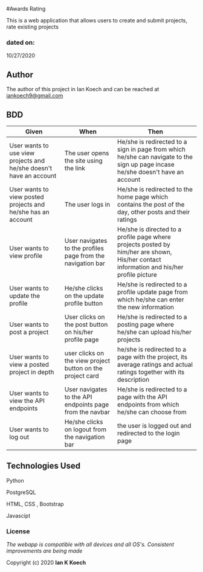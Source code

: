 #Awards Rating

This is a web application that allows users to create and submit projects, rate existing projects

### dated on:
10/27/2020



## Author
The author of this project in Ian Koech and can be reached at iankoech9@gmail.com


## BDD

|Given | When | Then|
|------|-----------|-------|
|User wants to use view projects and he/she doesn't have an account|The user opens the site using the link| He/she is redirected to a sign in page from which he/she can navigate to the sign up page incase he/she doesn't have an account|
|User wants to view posted projects and he/she has an account| The user logs in| He/she is redirected to the home page which contains the post of the day, other posts and their ratings |
|User wants to view profile|User navigates to the profiles page from the navigation bar|He/she is directed to a profile page where projects posted by him/her are shown, His/her contact information and his/her profile picture|
|User wants to update the profile| He/she clicks on the update profile button| He/she is redirected to a profile update page from which he/she can enter the new information|
|User wants to post a project|User clicks on the post button on his/her profile page|He/she is redirected to a posting page where he/she can upload his/her projects|
| User wants to view a posted project in depth| user clicks on the view project button on the project card| he/she is redirected to a page with the project, its average ratings and actual ratings together with its description|
|User wants to view the API endpoints| User navigates to the API endpoints page from the navbar| He/she is redirected to a page with the API endpoints from which he/she can choose from|
| User wants to log out| He/she clicks on logout from the navigation bar| the user is logged out and redirected to the login page| 




## Technologies Used
Python

PostgreSQL

HTML, CSS , Bootstrap

Javascipt


### License
*The webapp is compatible with all devices and all OS's. Consistent improvements are being made*

Copyright (c) 2020 **Ian K Koech**